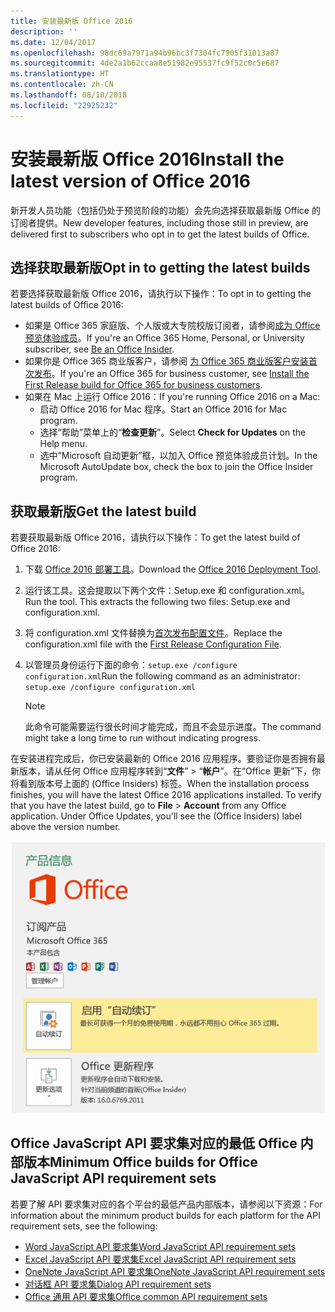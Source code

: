 ```yaml
---
title: 安装最新版 Office 2016
description: ''
ms.date: 12/04/2017
ms.openlocfilehash: 98dc69a7971a94b96bc3f7304fc7905f31013a87
ms.sourcegitcommit: 4de2a1b62ccaa8e51982e95537fc9f52c0c5e687
ms.translationtype: HT
ms.contentlocale: zh-CN
ms.lasthandoff: 08/10/2018
ms.locfileid: "22925232"
---
```

# <a name="install-the-latest-version-of-office-2016"></a><span data-ttu-id="b2720-102">安装最新版 Office 2016</span><span class="sxs-lookup"><span data-stu-id="b2720-102">Install the latest version of Office 2016</span></span>

<span data-ttu-id="b2720-103">新开发人员功能（包括仍处于预览阶段的功能）会先向选择获取最新版 Office 的订阅者提供。</span><span class="sxs-lookup"><span data-stu-id="b2720-103">New developer features, including those still in preview, are delivered first to subscribers who opt in to get the latest builds of Office.</span></span> 

## <a name="opt-in-to-getting-the-latest-builds"></a><span data-ttu-id="b2720-104">选择获取最新版</span><span class="sxs-lookup"><span data-stu-id="b2720-104">Opt in to getting the latest builds</span></span>

<span data-ttu-id="b2720-105">若要选择获取最新版 Office 2016，请执行以下操作：</span><span class="sxs-lookup"><span data-stu-id="b2720-105">To opt in to getting the latest builds of Office 2016:</span></span> 

- <span data-ttu-id="b2720-106">如果是 Office 365 家庭版、个人版或大专院校版订阅者，请参阅[成为 Office 预览体验成员](https://products.office.com/office-insider)。</span><span class="sxs-lookup"><span data-stu-id="b2720-106">If you're an Office 365 Home, Personal, or University subscriber, see [Be an Office Insider](https://products.office.com/office-insider).</span></span>
- <span data-ttu-id="b2720-107">如果你是 Office 365 商业版客户，请参阅 [为 Office 365 商业版客户安装首次发布](https://support.office.com/article/Install-the-First-Release-build-for-Office-365-for-business-customers-4dd8ba40-73c0-4468-b778-c7b744d03ead)。</span><span class="sxs-lookup"><span data-stu-id="b2720-107">If you're an Office 365 for business customer, see [Install the First Release build for Office 365 for business customers](https://support.office.com/article/Install-the-First-Release-build-for-Office-365-for-business-customers-4dd8ba40-73c0-4468-b778-c7b744d03ead).</span></span>
- <span data-ttu-id="b2720-108">如果在 Mac 上运行 Office 2016：</span><span class="sxs-lookup"><span data-stu-id="b2720-108">If you're running Office 2016 on a Mac:</span></span>
    - <span data-ttu-id="b2720-109">启动 Office 2016 for Mac 程序。</span><span class="sxs-lookup"><span data-stu-id="b2720-109">Start an Office 2016 for Mac program.</span></span>
    - <span data-ttu-id="b2720-110">选择“帮助”菜单上的“**检查更新**”。</span><span class="sxs-lookup"><span data-stu-id="b2720-110">Select **Check for Updates** on the Help menu.</span></span>
    - <span data-ttu-id="b2720-111">选中“Microsoft 自动更新”框，以加入 Office 预览体验成员计划。</span><span class="sxs-lookup"><span data-stu-id="b2720-111">In the Microsoft AutoUpdate box, check the box to join the Office Insider program.</span></span> 

## <a name="get-the-latest-build"></a><span data-ttu-id="b2720-112">获取最新版</span><span class="sxs-lookup"><span data-stu-id="b2720-112">Get the latest build</span></span>

<span data-ttu-id="b2720-113">若要获取最新版 Office 2016，请执行以下操作：</span><span class="sxs-lookup"><span data-stu-id="b2720-113">To get the latest build of Office 2016:</span></span> 

1. <span data-ttu-id="b2720-114">下载 [Office 2016 部署工具](https://www.microsoft.com/download/details.aspx?id=49117)。</span><span class="sxs-lookup"><span data-stu-id="b2720-114">Download the [Office 2016 Deployment Tool](https://www.microsoft.com/download/details.aspx?id=49117).</span></span> 
2. <span data-ttu-id="b2720-p101">运行该工具。这会提取以下两个文件：Setup.exe 和 configuration.xml。</span><span class="sxs-lookup"><span data-stu-id="b2720-p101">Run the tool. This extracts the following two files: Setup.exe and configuration.xml.</span></span>
3. <span data-ttu-id="b2720-117">将 configuration.xml 文件替换为[首次发布配置文件](https://raw.githubusercontent.com/OfficeDev/Office-Add-in-Commands-Samples/master/Tools/FirstReleaseConfig/configuration.xml)。</span><span class="sxs-lookup"><span data-stu-id="b2720-117">Replace the configuration.xml file with the [First Release Configuration File](https://raw.githubusercontent.com/OfficeDev/Office-Add-in-Commands-Samples/master/Tools/FirstReleaseConfig/configuration.xml).</span></span>
4. <span data-ttu-id="b2720-118">以管理员身份运行下面的命令：`setup.exe /configure configuration.xml`</span><span class="sxs-lookup"><span data-stu-id="b2720-118">Run the following command as an administrator:  `setup.exe /configure configuration.xml`</span></span> 

    > [!NOTE]
    > <span data-ttu-id="b2720-119">此命令可能需要运行很长时间才能完成，而且不会显示进度。</span><span class="sxs-lookup"><span data-stu-id="b2720-119">The command might take a long time to run without indicating progress.</span></span>

<span data-ttu-id="b2720-p102">在安装进程完成后，你已安装最新的 Office 2016 应用程序。要验证你是否拥有最新版本，请从任何 Office 应用程序转到“**文件**” > “**帐户**”。在“Office 更新”下，你将看到版本号上面的 (Office Insiders) 标签。</span><span class="sxs-lookup"><span data-stu-id="b2720-p102">When the installation process finishes, you will have the latest Office 2016 applications installed. To verify that you have the latest build, go to **File** > **Account** from any Office application. Under Office Updates, you'll see the (Office Insiders) label above the version number.</span></span>

![显示产品信息的屏幕截图（带有 Office Insiders 标签）](../images/office-insiders.png)

## <a name="minimum-office-builds-for-office-javascript-api-requirement-sets"></a><span data-ttu-id="b2720-124">Office JavaScript API 要求集对应的最低 Office 内部版本</span><span class="sxs-lookup"><span data-stu-id="b2720-124">Minimum Office builds for Office JavaScript API requirement sets</span></span>

<span data-ttu-id="b2720-125">若要了解 API 要求集对应的各个平台的最低产品内部版本，请参阅以下资源：</span><span class="sxs-lookup"><span data-stu-id="b2720-125">For information about the minimum product builds for each platform for the API requirement sets, see the following:</span></span>

- [<span data-ttu-id="b2720-126">Word JavaScript API 要求集</span><span class="sxs-lookup"><span data-stu-id="b2720-126">Word JavaScript API requirement sets</span></span>](https://dev.office.com/reference/add-ins/requirement-sets/word-api-requirement-sets)
- [<span data-ttu-id="b2720-127">Excel JavaScript API 要求集</span><span class="sxs-lookup"><span data-stu-id="b2720-127">Excel JavaScript API requirement sets</span></span>](https://dev.office.com/reference/add-ins/requirement-sets/excel-api-requirement-sets)
- [<span data-ttu-id="b2720-128">OneNote JavaScript API 要求集</span><span class="sxs-lookup"><span data-stu-id="b2720-128">OneNote JavaScript API requirement sets</span></span>](https://dev.office.com/reference/add-ins/requirement-sets/onenote-api-requirement-sets)
- [<span data-ttu-id="b2720-129">对话框 API 要求集</span><span class="sxs-lookup"><span data-stu-id="b2720-129">Dialog API requirement sets</span></span>](https://dev.office.com/reference/add-ins/requirement-sets/dialog-api-requirement-sets)
- [<span data-ttu-id="b2720-130">Office 通用 API 要求集</span><span class="sxs-lookup"><span data-stu-id="b2720-130">Office common API requirement sets</span></span>](https://dev.office.com/reference/add-ins/requirement-sets/office-add-in-requirement-sets)
